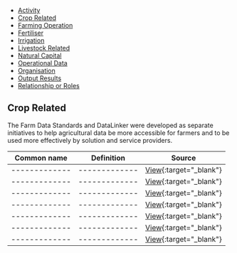 <ul class="categories">
  <a href="#"><li class="category">Activity</li></a>
  <li class="category"><a href="#">Crop Related</a></li>
  <li class="category"><a href="#">Farming Operation</a></li>
  <li class="category"><a href="#">Fertiliser</a></li>
  <li class="category"><a href="#">Irrigation</a></li>
  <li class="category"><a href="#">Livestock Related</a></li>
  <li class="category"><a href="#">Natural Capital</a></li>
  <li class="category"><a href="#">Operational Data</a></li>
  <li class="category"><a href="#">Organisation</a></li>
  <li class="category"><a href="#">Output Results</a></li>
  <li class="category"><a href="#">Relationship or Roles</a></li>      
</ul>
<h2 id="datalinker">Crop Related</h2>
<p>The Farm Data Standards and DataLinker were developed as separate initiatives to help agricultural data be more accessible for 
farmers and to be used more effectively by solution and service providers.</p>

| Common name  | Definition | Source |
| ------------- | ------------- | ------------- |
| ------------- | ------------- | [View](){:target="_blank"} |
| ------------- | ------------- | [View](){:target="_blank"} |
| ------------- | ------------- | [View](){:target="_blank"} |
| ------------- | ------------- | [View](){:target="_blank"} |
| ------------- | ------------- | [View](){:target="_blank"} |
| ------------- | ------------- | [View](){:target="_blank"} |
| ------------- | ------------- | [View](){:target="_blank"} |
